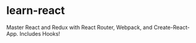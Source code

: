 # learn-react
Master React and Redux with React Router, Webpack, and Create-React-App. Includes Hooks!

